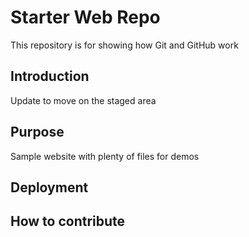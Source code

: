# Starter Web Repo

This repository is for showing how Git and GitHub work

## Introduction

Update to move on the staged area

## Purpose

Sample website with plenty of files for demos

## Deployment

## How to contribute
